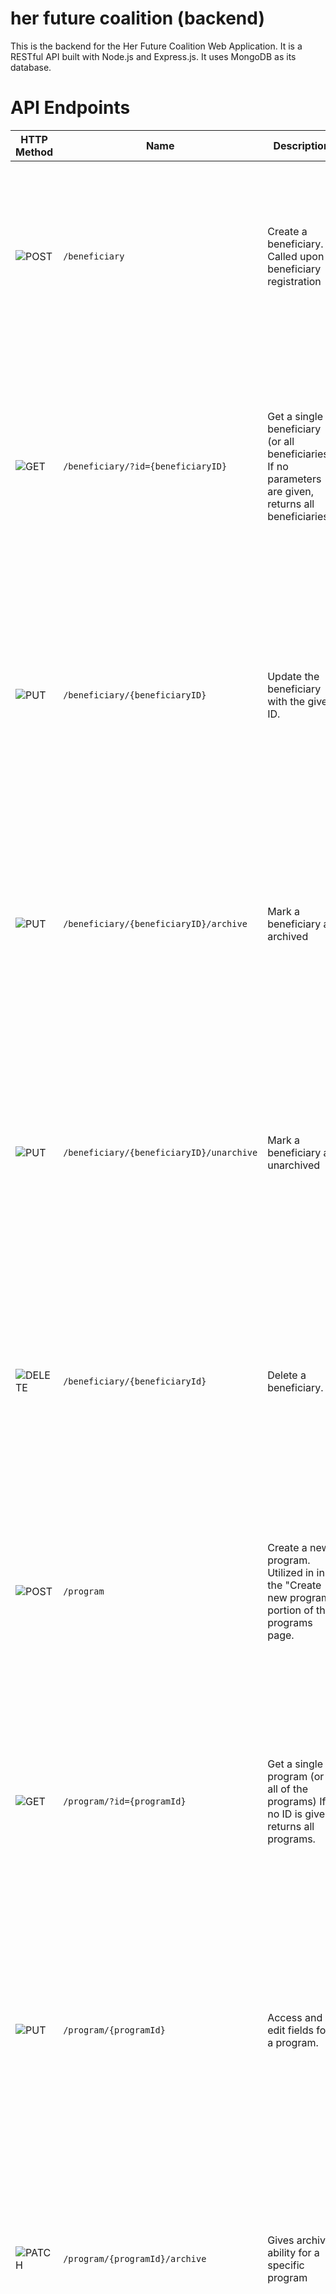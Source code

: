 # her future coalition (backend)

This is the backend for the Her Future Coalition Web Application. It is a RESTful API built with Node.js and Express.js. It uses MongoDB as its database.

# API Endpoints

| HTTP Method                                         | Name                                     | Description                                                                                                          | Parameters                                                                                                                                   | Responses                                                                                                                                                                                                                                 |
| --------------------------------------------------- | ---------------------------------------- | -------------------------------------------------------------------------------------------------------------------- | -------------------------------------------------------------------------------------------------------------------------------------------- | ----------------------------------------------------------------------------------------------------------------------------------------------------------------------------------------------------------------------------------------- |
| ![POST](https://img.shields.io/badge/-POST-green)   | `/beneficiary`                           | Create a beneficiary. Called upon at beneficiary registration                                                        | ...all beneficiary fields                                                                                                                    | [`201`] Successful beneficiary creation. <br> [`400`] Bad request. <br> [`401`] Unauthorized. idk who u r. <br> [`403`] Forbidden. ik who u r...nice try ;). <br> [`500`] Internal server error.                                          |
| ![GET](https://img.shields.io/badge/-GET-blue)      | `/beneficiary/?id={beneficiaryID}`       | Get a single beneficiary (or all beneficiaries). If no parameters are given, returns all beneficiaries.              | `beneficiaryId` (Object ID) - The MongoDB-generated UUID (`_id`) attached to the target beneficiary. <br><br> ...all new beneficiary fields. | [`200`] - Successful beneficiary retrieval. <br> [`400`] Bad request. <br> [`401`] Unauthorized. idk who u r. <br> [`403`] Forbidden. ik who u r...nice try ;). <br> [`404`] - beneficiary not found. <br> [`500`] Internal server error. |
| ![PUT](https://img.shields.io/badge/-PUT-orange)    | `/beneficiary/{beneficiaryID}`           | Update the beneficiary with the given ID.                                                                            | `beneficiaryId` (Object ID) - The MongoDB-generated UUID (`_id`) attached to the target beneficiary. <br><br> ...all new beneficiary fields. | [`200`] - Successful beneficiary update. <br> [`400`] Bad request. <br> [`401`] Unauthorized. idk who u r. <br> [`403`] Forbidden. ik who u r...nice try ;). <br> [`404`] - beneficiary not found. <br> [`500`] Internal server error.    |
| ![PUT](https://img.shields.io/badge/-PUT-orange)    | `/beneficiary/{beneficiaryID}/archive`   | Mark a beneficiary as archived                                                                                       | `beneficiaryId` (Object ID) - The MongoDB-generated UUID (`_id`) attached to the target beneficiary. <br><br> ...all new beneficiary fields. | [`200`] - Successful beneficiary update. <br> [`400`] Bad request. <br> [`401`] Unauthorized. idk who u r. <br> [`403`] Forbidden. ik who u r...nice try ;). <br> [`404`] - beneficiary not found. <br> [`500`] Internal server error.    |
| ![PUT](https://img.shields.io/badge/-PUT-orange)    | `/beneficiary/{beneficiaryID}/unarchive` | Mark a beneficiary as unarchived                                                                                     | `beneficiaryId` (Object ID) - The MongoDB-generated UUID (`_id`) attached to the target beneficiary. <br><br> ...all new beneficiary fields. | [`200`] - Successful beneficiary update. <br> [`400`] Bad request. <br> [`401`] Unauthorized. idk who u r. <br> [`403`] Forbidden. ik who u r...nice try ;). <br> [`404`] - beneficiary not found. <br> [`500`] Internal server error.    |
| ![DELETE](https://img.shields.io/badge/-DELETE-red) | `/beneficiary/{beneficiaryId}`           | Delete a beneficiary.                                                                                                | `beneficiaryId` (Object ID) - The MongoDB-generated UUID (`_id`) attached to the target beneficiary.                                         | [`200`] - Successful beneficiary deletion. <br> [`400`] Bad request. <br> [`401`] Unauthorized. idk who u r. <br> [`403`] Forbidden. ik who u r...nice try ;). <br> [`404`] - beneficiary not found. <br> [`500`] Internal server error.  |
| ![POST](https://img.shields.io/badge/-POST-green)   | `/program`                               | Create a new program. Utilized in in the "Create new program" portion of the programs page.                          | ...all program fields                p                                                                                                        | [`201`] - Successful program creation. <br> [`400`] Bad request. <br> [`401`] Unauthorized. idk who u r. <br> [`403`] Forbidden. ik who u r...nice try ;). <br> [`500`] Internal server error.                                            |
| ![GET](https://img.shields.io/badge/-GET-blue)      | `/program/?id={programId}`               | Get a single program (or all of the programs) If no ID is given, returns all programs.                               | `id` (Object ID) - The MongoDB-generated UUID (`_id`) attached to the target program.                                                        | [`200`] - Successful program retrieval. <br> [`400`] Bad request. <br> [`401`] Unauthorized. idk who u r. <br> [`403`] Forbidden. ik who u r...nice try ;). <br> [`404`] - program not found. <br> [`500`] Internal server error.         |
| ![PUT](https://img.shields.io/badge/-PUT-orange)    | `/program/{programId}`                   | Access and edit fields for a program.                                                                                | `programId` (Object ID) - The MongoDB-generated UUID (`_id`) attached to the target program. <br><br> ...all new program fields.             | [`200`] - Successful program update. <br> [`400`] Bad request. <br> [`401`] Unauthorized. idk who u r. <br> [`403`] Forbidden. ik who u r...nice try ;). <br> [`404`] - program not found. <br> [`500`] Internal server error.            |
| ![PATCH](https://img.shields.io/badge/-PATCH-yellow)    | `/program/{programId}/archive`           | Gives archive ability for a specific program                                                                         | `programId` (Object ID) - The MongoDB-generated UUID (`_id`) attached to the target program. <br><br> ...all new program fields.             | [`200`] - Successful program update. <br> [`400`] Bad request. <br> [`401`] Unauthorized. idk who u r. <br> [`403`] Forbidden. ik who u r...nice try ;). <br> [`404`] - program not found. <br> [`500`] Internal server error.            |
| ![PUT](https://img.shields.io/badge/-PUT-orange)    | `/program/{programId}/attendance`        | Gives access to attendance field for a specific program to edit                                                      | `programId` (Object ID) - The MongoDB-generated UUID (`_id`) attached to the target program. <br><br> ...all new program fields.             | [`200`] - Successful program update. <br> [`400`] Bad request. <br> [`401`] Unauthorized. idk who u r. <br> [`403`] Forbidden. ik who u r...nice try ;). <br> [`404`] - program not found. <br> [`500`] Internal server error.            |
| ![DELETE](https://img.shields.io/badge/-DELETE-red) | `/program/{programId}`                   | Delete a program. Called when the delete button is clicked for a single program. Different from archiving a program. | `programId` (Object ID) - The MongoDB-generated UUID (`_id`) attached to the target program.                                                 | [`200`] - Successful program deletion. <br> [`400`] Bad request. <br> [`401`] Unauthorized. idk who u r. <br> [`403`] Forbidden. ik who u r...nice try ;). <br> [`404`] - program not found. <br> [`500`] Internal server error.          |
| ![POST](https://img.shields.io/badge/-POST-green)   | `/workshop`                              | Create a workshop. Called when new workshops should be added to the database.                                        | ...all workshop fields                                                                                                                       | [`201`] - Successful workshop creation. <br> [`400`] Bad request. <br> [`401`] Unauthorized. idk who u r. <br> [`403`] Forbidden. ik who u r...nice try ;). <br> [`500`] Internal server error.                                           |
| ![GET](https://img.shields.io/badge/-GET-blue)      | `/workshop/?id={workshopId}`             | Get a single workshop (or all workshop). If no ID is given, returns all workshops.                                   | `workshopId` (Object ID) - The MongoDB-generated UUID (`_id`) attached to the target workshop. (optional)                                    | [`200`] - Successful workshop retrieval. <br> [`400`] Bad request. <br> [`401`] Unauthorized. idk who u r. <br> [`403`] Forbidden. ik who u r...nice try ;). <br> [`404`] - Workshop not found. <br> [`500`] Internal server error.       |
| ![PUT](https://img.shields.io/badge/-PUT-orange)    | `/workshop/{workshopId}`                 | Edit fields for a workshop                                                                                           | `workshopId` (Object ID) - The MongoDB-generated UUID (`_id`) attached to the target workshop. <br><br> ...all new workshop feilds.          | [`200`] - Successful workshop update. <br> [`400`] Bad request. <br> [`401`] Unauthorized. idk who u r. <br> [`403`] Forbidden. ik who u r...nice try ;). <br> [`404`] - Workshop not found. <br> [`500`] Internal server error.          |
| ![PATCH](https://img.shields.io/badge/-PATCH-yellow)    | `/workshop/{workshopId}/archive`         | Gives archive ability for a specific program                                                                         | `workshopId` (Object ID) - The MongoDB-generated UUID (`_id`) attached to the target program. <br><br> ...all new program fields.            | [`200`] - Successful program update. <br> [`400`] Bad request. <br> [`401`] Unauthorized. idk who u r. <br> [`403`] Forbidden. ik who u r...nice try ;). <br> [`404`] - program not found. <br> [`500`] Internal server error.            |
| ![DELETE](https://img.shields.io/badge/-DELETE-red) | `/workshop/{workshopId}`                 | Delete a workshop.                                                                                                   | `workshopId` (Object ID) - The MongoDB-generated UUID (`_id`) attached to the target workshop.                                               | [`200`] - Successful workshop deletion. <br> [`400`] Bad request. <br> [`401`] Unauthorized. idk who u r. <br> [`403`] Forbidden. ik who u r...nice try ;). <br> [`404`] - Workshop not found. <br> [`500`] Internal server error.        |
| ![POST](https://img.shields.io/badge/-POST-green)   | `/user`                                  | Create a user. Called when new user should be added to the database.                                                 | ...all user fields                                                                                                                           | [`201`] - Successful user creation. <br> [`400`] Bad request. <br> [`401`] Unauthorized. idk who u r. <br> [`403`] Forbidden. ik who u r...nice try ;). <br> [`500`] Internal server error.                                               |
| ![GET](https://img.shields.io/badge/-GET-blue)      | `/user/?id={userId}`                     | Get a single user (or all users). If no ID is given, returns all users.                                              | `userId` (Object ID) - The MongoDB-generated UUID (`_id`) attached to the target user. (optional)                                            | [`200`] - Successful workshop retrieval. <br> [`400`] Bad request. <br> [`401`] Unauthorized. idk who u r. <br> [`403`] Forbidden. ik who u r...nice try ;). <br> [`404`] - User not found. <br> [`500`] Internal server error.           |
| ![PUT](https://img.shields.io/badge/-PUT-orange)    | `/user/{userId}`                         | Edit fields for a workshop                                                                                           | `userId` (Object ID) - The MongoDB-generated UUID (`_id`) attached to the target workshop. <br><br> ...all new workshop feilds.              | [`200`] - Successful user update. <br> [`400`] Bad request. <br> [`401`] Unauthorized. idk who u r. <br> [`403`] Forbidden. ik who u r...nice try ;). <br> [`404`] - Workshop not found. <br> [`500`] Internal server error.              |
| ![DELETE](https://img.shields.io/badge/-DELETE-red) | `/user/{userId}`                         | Delete a user.                                                                                                       | `userId` (Object ID) - The MongoDB-generated UUID (`_id`) attached to the target user.                                                       | [`200`] - Successful user deletion. <br> [`400`] Bad request. <br> [`401`] Unauthorized. idk who u r. <br> [`403`] Forbidden. ik who u r...nice try ;). <br> [`404`] - User not found. <br> [`500`] Internal server error.                |
| ![POST](https://img.shields.io/badge/-POST-green)   | `/assessment`                            | Create an assessment. Called when new assessment should be added to the database.                                    | ...all assessment fields                                                                                                                     | [`201`] - Successful assessment creation. <br> [`400`] Bad request. <br> [`401`] Unauthorized. idk who u r. <br> [`403`] Forbidden. ik who u r...nice try ;). <br> [`500`] Internal server error.                                         |
| ![GET](https://img.shields.io/badge/-GET-blue)      | `/assessment/?id={assessmentId}`         | Get a single assessment (or all assessments). If no ID is given, returns all assessments.                            | `assessmentId` (Object ID) - The MongoDB-generated UUID (`_id`) attached to the target workshop. (optional)                                  | [`200`] - Successful assessment retrieval. <br> [`400`] Bad request. <br> [`401`] Unauthorized. idk who u r. <br> [`403`] Forbidden. ik who u r...nice try ;). <br> [`404`] - Assessment not found. <br> [`500`] Internal server error.   |
| ![PUT](https://img.shields.io/badge/-PUT-orange)    | `/assessment/{assessmentId}`             | Edit fields for an assessment                                                                                        | `assessmentId` (Object ID) - The MongoDB-generated UUID (`_id`) attached to the target assessment. <br><br> ...all new assessment feilds.    | [`200`] - Successful assessment update. <br> [`400`] Bad request. <br> [`401`] Unauthorized. idk who u r. <br> [`403`] Forbidden. ik who u r...nice try ;). <br> [`404`] - assessment not found. <br> [`500`] Internal server error.      |
| ![DELETE](https://img.shields.io/badge/-DELETE-red) | `/assessment/{assessmentId}`             | Delete an assessment.                                                                                                | `assessmentId` (Object ID) - The MongoDB-generated UUID (`_id`) attached to the target assessment.                                           | [`200`] - Successful assessment deletion. <br> [`400`] Bad request. <br> [`401`] Unauthorized. idk who u r. <br> [`403`] Forbidden. ik who u r...nice try ;). <br> [`404`] - assessment not found. <br> [`500`] Internal server error.    |
